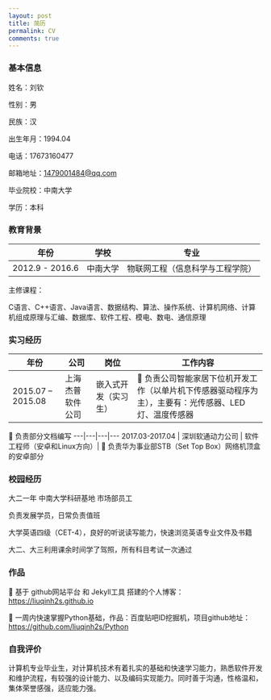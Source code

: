 ```yaml
---
layout: post
title: 简历
permalink: CV
comments: true
---
```


### 基本信息

姓名：刘钦

性别：男

民族：汉

出生年月：1994.04

电话：17673160477

邮箱地址：1479001484@qq.com

毕业院校：中南大学

学历：本科

### 教育背景

年份|学校|专业
---|---|---
2012.9 - 2016.6 | 中南大学 | 物联网工程（信息科学与工程学院）

主修课程：

C语言、C++语言、Java语言、数据结构、算法、操作系统、计算机网络、计算机组成原理与汇编、数据库、软件工程、模电、数电、通信原理

### 实习经历

年份|公司|岗位|工作内容
---|---|---|---
2015.07 – 2015.08 | 上海杰普软件公司 | 嵌入式开发（实习生）| 	负责公司智能家居下位机开发工作（以单片机下传感器驱动程序为主），主要有：光传感器、LED灯、温度传感器
	负责部分文档编写
---|---|---|---
2017.03-2017.04	| 深圳软通动力公司 | 软件工程师（安卓和Linux方向）| 	负责华为事业部STB（Set Top Box）网络机顶盒的安卓部分

### 校园经历

大二一年    中南大学科研基地    市场部员工

负责发展学员，日常负责值班

大学英语四级（CET-4），良好的听说读写能力，快速浏览英语专业文件及书籍

大二、大三利用课余时间学了驾照，所有科目考试一次通过

### 作品

	基于 github网站平台 和 Jekyll工具 搭建的个人博客：https://liuqinh2s.github.io

	一周内快速掌握Python基础，作品：百度贴吧ID挖掘机，项目github地址：https://github.com/liuqinh2s/Python

### 自我评价

计算机专业毕业生，对计算机技术有着扎实的基础和快速学习能力，熟悉软件开发和维护流程，有较强的设计能力、以及编码实现能力。同时善于沟通，性格温和，集体荣誉感强，适应能力强。
